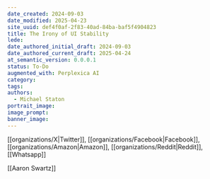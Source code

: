 ```yaml
---
date_created: 2024-09-03
date_modified: 2025-04-23
site_uuid: def4f0af-2f83-40ad-84ba-baf5f4904823
title: The Irony of UI Stability
lede: 
date_authored_initial_draft: 2024-09-03
date_authored_current_draft: 2025-04-24
at_semantic_version: 0.0.0.1
status: To-Do
augmented_with: Perplexica AI
category: 
tags:
authors:
  - Michael Staton
portrait_image: 
image_prompt: 
banner_image:
---
```

[[organizations/X|Twitter]], [[organizations/Facebook|Facebook]], [[organizations/Amazon|Amazon]], [[organizations/Reddit|Reddit]], [[Whatsapp]]

[[Aaron Swartz]]

